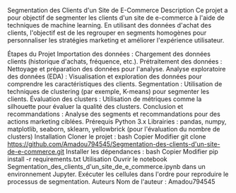 Segmentation des Clients d'un Site de E-Commerce
Description
Ce projet a pour objectif de segmenter les clients d'un site de e-commerce à l'aide de techniques de machine learning. En utilisant des données d'achat des clients, l'objectif est de les regrouper en segments homogènes pour personnaliser les stratégies marketing et améliorer l'expérience utilisateur.

Étapes du Projet
Importation des données : Chargement des données clients (historique d'achats, fréquence, etc.).
Prétraitement des données : Nettoyage et préparation des données pour l'analyse.
Analyse exploratoire des données (EDA) : Visualisation et exploration des données pour comprendre les caractéristiques des clients.
Segmentation : Utilisation de techniques de clustering (par exemple, K-means) pour segmenter les clients.
Évaluation des clusters : Utilisation de métriques comme la silhouette pour évaluer la qualité des clusters.
Conclusion et recommandations : Analyse des segments et recommandations pour des actions marketing ciblées.
Prérequis
Python 3.x
Librairies : pandas, numpy, matplotlib, seaborn, sklearn, yellowbrick (pour l'évaluation du nombre de clusters)
Installation
Cloner le projet :
bash
Copier
Modifier
git clone https://github.com/Amadou794545/Segmentation-des-clients-d'un-site-de-e-commerce.git
Installer les dépendances :
bash
Copier
Modifier
pip install -r requirements.txt
Utilisation
Ouvrir le notebook Segmentation_des_clients_d'un_site_de_e_commerce.ipynb dans un environnement Jupyter.
Exécuter les cellules dans l'ordre pour reproduire le processus de segmentation.
Auteurs
Nom de l'auteur : Amadou794545
